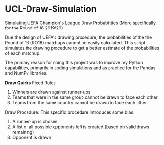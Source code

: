 # UCL-Draw-Simulation
Simulating UEFA Champion's League Draw Probabilities
(More specifically for the Round of 16 2019/20)

Due the design of UEFA's drawing procedure, the probabilities of the the Round of 16 (RO16) matchups cannot be easily calculated. This script simulates the drawing procedure to get a better estimate of the probabilities of each matchup.

The primary reason for doing this project was to improve my Python capabilities, primarily in coding simulations and as practice for the Pandas and NumPy libraries.

__Draw Quirks__
Fixed Rules:
1) Winners are drawn against runner-ups
2) Teams that were in the same group cannot be drawn to face each other
3) Teams from the same country cannot be drawn to face each other

Draw Procedure:
This specific procedure introduces some bias.
1) A runner-up is chosen
2) A list of all possible opponents left is created (based on valid draws remaining)
3) Opponent is drawn
